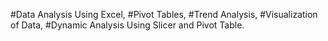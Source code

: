 #Data Analysis Using Excel,
#Pivot Tables,
#Trend Analysis,
#Visualization of Data,
#Dynamic Analysis Using Slicer and Pivot Table.
